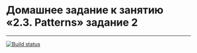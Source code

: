 # Домашнее задание к занятию «2.3. Patterns» задание 2

___
[![Build status](https://ci.appveyor.com/api/projects/status/so1f3242alx5998k/branch/master?svg=true)](https://ci.appveyor.com/project/Sad-Froggy/netohomework4-5-1/branch/master)
